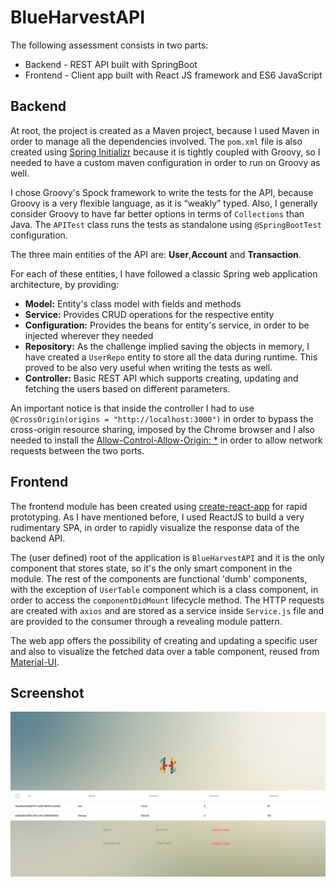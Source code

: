 # BlueHarvestAPI

The following assessment consists in two parts:
* Backend - REST API built with SpringBoot
* Frontend - Client app built with React JS framework and ES6 JavaScript


## Backend

At root, the project is created as a Maven project, because I used Maven in order to manage all the dependencies involved. The `pom.xml` file is also created using [Spring Initializr](https://start.spring.io/) because it is tightly coupled with Groovy, so I needed to have a custom maven configuration in order to run on Groovy as well.

I chose Groovy's Spock framework to write the tests for the API, because Groovy is a very flexible language, as it is “weakly” typed. Also, I generally consider Groovy to have far better options in terms of `Collections` than Java. The `APITest` class runs the tests as standalone using `@SpringBootTest` configuration.

The three main entities of the API are: __User__,__Account__ and __Transaction__.

For each of these entities, I have followed a classic Spring web application architecture, by providing:

* __Model:__ Entity's class model with fields and methods
* __Service:__ Provides CRUD operations for the respective entity
* __Configuration:__ Provides the beans for entity's service, in order to be injected wherever they needed
* __Repository:__ As the challenge implied saving the objects in memory, I have created a `UserRepo` entity to store all the data during runtime. This proved to be also very useful when writing the tests as well.
* __Controller:__ Basic REST API which supports creating, updating and fetching the users based on different parameters.

An important notice is that inside the controller I had to use `@CrossOrigin(origins = "http://localhost:3000")` in order to bypass the cross-origin resource sharing, imposed by the Chrome browser and I also needed to install the [Allow-Control-Allow-Origin: *](https://chrome.google.com/webstore/detail/allow-control-allow-origi/nlfbmbojpeacfghkpbjhddihlkkiljbi) in order to allow network requests between the two ports.


## Frontend

The frontend module has been created using [create-react-app](https://github.com/facebook/create-react-app) for rapid prototyping. As I have mentioned before, I used ReactJS to build a very rudimentary SPA, in order to rapidly visualize the response data of the backend API.

The (user defined) root of the application is `BlueHarvestAPI` and it is the only component that stores state, so it's the only smart component in the module. The rest of the components are functional 'dumb' components, with the exception of `UserTable` component which is a class component, in order to access the `componentDidMount` lifecycle method. The HTTP requests are created with `axios` and are stored as a service inside `Service.js` file and are provided to the consumer through a revealing module pattern.

The web app offers the possibility of creating and updating a specific user and also to visualize the fetched data over a table component, reused from [Material-UI](https://v0.material-ui.com/#/).

## Screenshot

![frontend](https://raw.githubusercontent.com/LutaGeorgeGabriel/BlueHarvestAPI/master/frontend/src/resources/frontend.png)